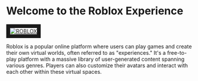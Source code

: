 <html>
    <head>
    </head>
  <body>
    <h1>Welcome to the Roblox Experience</h1>
   <a href="https://ibb.co/3YQPYkzj"><img src="https://i.ibb.co/3YQPYkzj/ROBLOX.jpg" alt="ROBLOX" border="10"></a>
    <p>Roblox is a popular online platform where users can play games and create their own virtual worlds, often referred to as "experiences." 
       It's a free-to-play platform with a massive library of user-generated content spanning various genres.
       Players can also customize their avatars and interact with each other within these virtual spaces.</p>
  </body>
</html>
